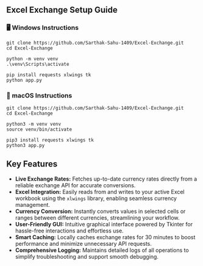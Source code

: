 ## Excel Exchange Setup Guide

### 🖥️ Windows Instructions

```
git clone https://github.com/Sarthak-Sahu-1409/Excel-Exchange.git
cd Excel-Exchange

python -m venv venv
.\venv\Scripts\activate

pip install requests xlwings tk
python app.py
```

### 🍏 macOS Instructions

```
git clone https://github.com/Sarthak-Sahu-1409/Excel-Exchange.git
cd Excel-Exchange

python3 -m venv venv
source venv/bin/activate

pip3 install requests xlwings tk
python3 app.py
```

## Key Features

- **Live Exchange Rates:** Fetches up-to-date currency rates directly from a reliable exchange API for accurate conversions.
- **Excel Integration:** Easily reads from and writes to your active Excel workbook using the `xlwings` library, enabling seamless currency management.
- **Currency Conversion:** Instantly converts values in selected cells or ranges between different currencies, streamlining your workflow.
- **User-Friendly GUI:** Intuitive graphical interface powered by Tkinter for hassle-free interactions and effortless use.
- **Smart Caching:** Locally caches exchange rates for 30 minutes to boost performance and minimize unnecessary API requests.
- **Comprehensive Logging:** Maintains detailed logs of all operations to simplify troubleshooting and support smooth debugging.
```
